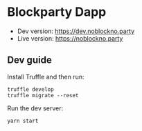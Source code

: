 # Blockparty Dapp

* Dev version: https://dev.noblockno.party
* Live version: https://noblockno.party

## Dev guide

Install Truffle and then run:

```
truffle develop
truffle migrate --reset
```

Run the dev server:

```
yarn start
```
